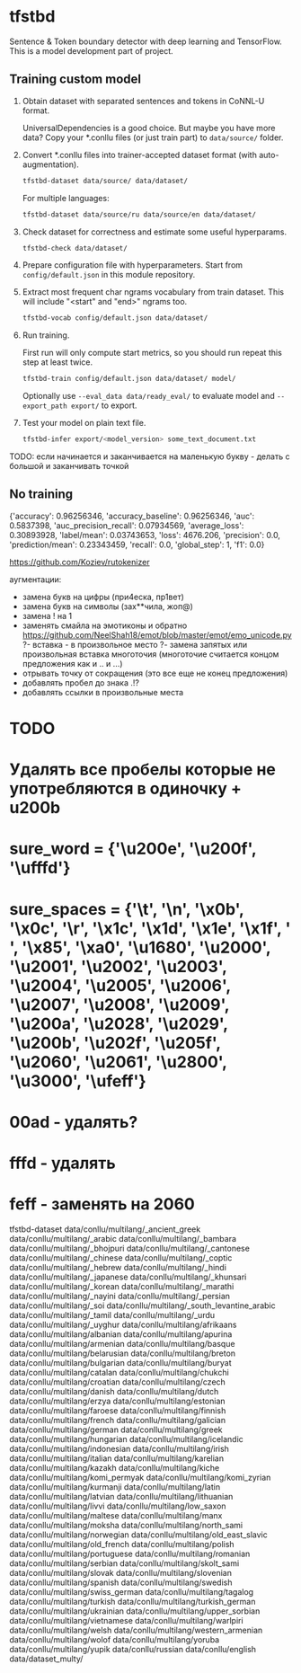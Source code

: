# tfstbd

Sentence & Token boundary detector with deep learning and TensorFlow.
This is a model development part of project.


## Training custom model

1. Obtain dataset with separated sentences and tokens in CoNNL-U format.

    UniversalDependencies is a good choice. But maybe you have more data?
    Copy your *.conllu files (or just train part) to `data/source/` folder.

2. Convert *.conllu files into trainer-accepted dataset format (with auto-augmentation).

    ```bash
    tfstbd-dataset data/source/ data/dataset/
    ```
   For multiple languages:
    ```bash
    tfstbd-dataset data/source/ru data/source/en data/dataset/
    ```

3. Check dataset for correctness and estimate some useful hyperparams.

    ```bash
    tfstbd-check data/dataset/
    ```

4. Prepare configuration file with hyperparameters. Start from `config/default.json` in this module repository.

5. Extract most frequent char ngrams vocabulary from train dataset.  This will include "<start" and "end>" ngrams too.

    ```bash
    tfstbd-vocab config/default.json data/dataset/
    ```

6. Run training.

    First run will only compute start metrics, so you should run repeat this step at least twice.
    ```bash
    tfstbd-train config/default.json data/dataset/ model/
    ```

    Optionally use `--eval_data data/ready_eval/` to evaluate model and `--export_path export/` to export.

7. Test your model on plain text file.
    ```bash
    tfstbd-infer export/<model_version> some_text_document.txt
    ```


TODO:
если начинается и заканчивается на маленькую букву - делать с большой и заканчивать точкой

## No training
{'accuracy': 0.96256346, 'accuracy_baseline': 0.96256346, 'auc': 0.5837398, 'auc_precision_recall': 0.07934569, 'average_loss': 0.30893928, 'label/mean': 0.03743653, 'loss': 4676.206, 'precision': 0.0, 'prediction/mean': 0.23343459, 'recall': 0.0, 'global_step': 1, 'f1': 0.0}



https://github.com/Koziev/rutokenizer


аугментации:
 - замена букв на цифры (при4еска, пр1вет)
 - замена букв на символы (зах**чила, жоп@)
 - замена ! на 1
 - заменять смайла на эмотиконы и обратно https://github.com/NeelShah18/emot/blob/master/emot/emo_unicode.py
 ?- вставка - в произвольное место
 ?- замена запятых или произвольная вставка многоточия (многоточие считается концом предложения как и .. и …)
 - отрывать точку от сокращения (это все еще не конец предложения)
 - добавлять пробел до знака .!?
 - добавлять ссылки в произвольные места


# TODO
# Удалять все пробелы которые не употребляются в одиночку + u200b
# sure_word = {'\u200e', '\u200f', '\ufffd'}
# sure_spaces = {'\t', '\n', '\x0b', '\x0c', '\r', '\x1c', '\x1d', '\x1e', '\x1f', ' ', '\x85', '\xa0', '\u1680', '\u2000', '\u2001', '\u2002', '\u2003', '\u2004', '\u2005', '\u2006', '\u2007', '\u2008', '\u2009', '\u200a', '\u2028', '\u2029', '\u200b', '\u202f', '\u205f', '\u2060', '\u2061', '\u2800', '\u3000', '\ufeff'}
# 00ad - удалять?
# fffd - удалять
# feff - заменять на 2060


tfstbd-dataset data/conllu/multilang/_ancient_greek data/conllu/multilang/_arabic data/conllu/multilang/_bambara data/conllu/multilang/_bhojpuri data/conllu/multilang/_cantonese data/conllu/multilang/_chinese data/conllu/multilang/_coptic data/conllu/multilang/_hebrew data/conllu/multilang/_hindi data/conllu/multilang/_japanese data/conllu/multilang/_khunsari data/conllu/multilang/_korean data/conllu/multilang/_marathi data/conllu/multilang/_nayini data/conllu/multilang/_persian data/conllu/multilang/_soi data/conllu/multilang/_south_levantine_arabic data/conllu/multilang/_tamil data/conllu/multilang/_urdu data/conllu/multilang/_uyghur data/conllu/multilang/afrikaans data/conllu/multilang/albanian data/conllu/multilang/apurina data/conllu/multilang/armenian data/conllu/multilang/basque data/conllu/multilang/belarusian data/conllu/multilang/breton data/conllu/multilang/bulgarian data/conllu/multilang/buryat data/conllu/multilang/catalan data/conllu/multilang/chukchi data/conllu/multilang/croatian data/conllu/multilang/czech data/conllu/multilang/danish data/conllu/multilang/dutch data/conllu/multilang/erzya data/conllu/multilang/estonian data/conllu/multilang/faroese data/conllu/multilang/finnish data/conllu/multilang/french data/conllu/multilang/galician data/conllu/multilang/german data/conllu/multilang/greek data/conllu/multilang/hungarian data/conllu/multilang/icelandic data/conllu/multilang/indonesian data/conllu/multilang/irish data/conllu/multilang/italian data/conllu/multilang/karelian data/conllu/multilang/kazakh data/conllu/multilang/kiche data/conllu/multilang/komi_permyak data/conllu/multilang/komi_zyrian data/conllu/multilang/kurmanji data/conllu/multilang/latin data/conllu/multilang/latvian data/conllu/multilang/lithuanian data/conllu/multilang/livvi data/conllu/multilang/low_saxon data/conllu/multilang/maltese data/conllu/multilang/manx data/conllu/multilang/moksha data/conllu/multilang/north_sami data/conllu/multilang/norwegian data/conllu/multilang/old_east_slavic data/conllu/multilang/old_french data/conllu/multilang/polish data/conllu/multilang/portuguese data/conllu/multilang/romanian data/conllu/multilang/serbian data/conllu/multilang/skolt_sami data/conllu/multilang/slovak data/conllu/multilang/slovenian data/conllu/multilang/spanish data/conllu/multilang/swedish data/conllu/multilang/swiss_german data/conllu/multilang/tagalog data/conllu/multilang/turkish data/conllu/multilang/turkish_german data/conllu/multilang/ukrainian data/conllu/multilang/upper_sorbian data/conllu/multilang/vietnamese data/conllu/multilang/warlpiri data/conllu/multilang/welsh data/conllu/multilang/western_armenian data/conllu/multilang/wolof data/conllu/multilang/yoruba data/conllu/multilang/yupik data/conllu/russian data/conllu/english data/dataset_multy/
